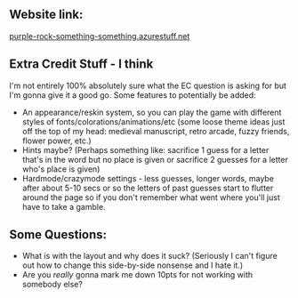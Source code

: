 ## Website link: ##
[purple-rock-something-something.azurestuff.net](https://purple-rock-0cae9181e.3.azurestaticapps.net/)

## Extra Credit Stuff - I think ##
I'm not entirely 100% absolutely sure what the EC question is asking for but I'm gonna give it a good go.
Some features to potentially be added:
* An appearance/reskin system, so you can play the game with different styles of fonts/colorations/animations/etc (some loose theme ideas just off the top of my head: medieval manuscript, retro arcade, fuzzy friends, flower power, etc.)
* Hints maybe? (Perhaps something like: sacrifice 1 guess for a letter that's in the word but no place is given or sacrifice 2 guesses for a letter who's place is given)
* Hardmode/crazymode settings - less guesses, longer words, maybe after about 5-10 secs or so the letters of past guesses start to flutter around the page so if you don't remember what went where you'll just have to take a gamble.

## Some Questions: ##
* What is with the layout and why does it suck? (Seriously I can't figure out how to change this side-by-side nonsense and I hate it.)
* Are you _really_ gonna mark me down 10pts for not working with somebody else?
